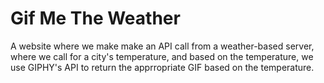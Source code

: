 # Gif Me The Weather

A website where we make make an API call from a weather-based server, where we call for a city's temperature, and based on
the temperature, we use GIPHY's API to return the apprropriate GIF based on the temperature.
